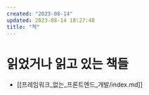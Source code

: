 ```yaml
---
created: "2023-08-14"
updated: 2023-08-14 18:27:48
title: "책"
---
```


# 읽었거나 읽고 있는 책들

- [[프레임워크_없는_프론트엔드_개발/index.md]]
